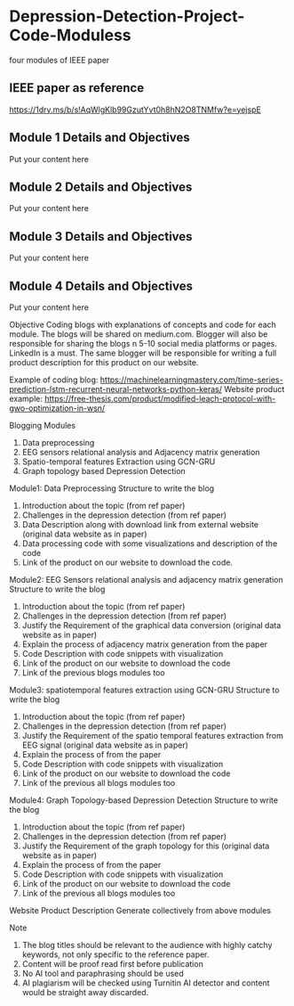 # Depression-Detection-Project-Code-Moduless
four modules of IEEE paper

## IEEE paper as reference
https://1drv.ms/b/s!AqWlgKlb99GzutYvt0h8hN2O8TNMfw?e=yejspE 

## Module 1 Details and Objectives
Put your content here
## Module 2 Details and Objectives
Put your content here
## Module 3 Details and Objectives
Put your content here
## Module 4 Details and Objectives
Put your content here


Objective
Coding blogs with explanations of concepts and code for each module. The blogs will be shared on medium.com. Blogger will also be responsible for sharing the blogs n 5-10 social
media platforms or pages.  LinkedIn is a must. The same blogger will be responsible for writing a full product description for this product on our website. 

Example of coding blog: https://machinelearningmastery.com/time-series-prediction-lstm-recurrent-neural-networks-python-keras/
Website product example: https://free-thesis.com/product/modified-leach-protocol-with-gwo-optimization-in-wsn/ 

Blogging Modules
1.	Data preprocessing
2.	EEG sensors relational analysis and Adjacency matrix generation
3.	Spatio-temporal features Extraction using GCN-GRU
4.	Graph topology based Depression Detection 

Module1: Data Preprocessing
Structure to write the blog
1.	Introduction about the topic (from ref paper)
2.	Challenges in the depression detection (from ref paper)
3.	Data Description along with download link from external website (original data website as in paper)
4.	Data processing code with some visualizations and description of the code
5.	Link of the product on our website to download the code.

Module2: EEG Sensors relational analysis and adjacency matrix generation
Structure to write the blog
1.	Introduction about the topic (from ref paper)
2.	Challenges in the depression detection (from ref paper)
3.	Justify the Requirement of the graphical data conversion (original data website as in paper)
4.	Explain the process of adjacency matrix generation from the paper
5.	Code Description with code snippets with visualization
6.	Link of the product on our website to download the code
7.	Link of the previous blogs modules too

Module3: spatiotemporal features extraction using GCN-GRU 
Structure to write the blog
1.	Introduction about the topic (from ref paper)
2.	Challenges in the depression detection (from ref paper)
3.	Justify the Requirement of the spatio temporal features extraction from EEG signal (original data website as in paper)
4.	Explain the process of from the paper
5.	Code Description with code snippets with visualization
6.	Link of the product on our website to download the code
7.	Link of the previous all blogs modules too

Module4: Graph Topology-based Depression Detection 
Structure to write the blog
1.	Introduction about the topic (from ref paper)
2.	Challenges in the depression detection (from ref paper)
3.	Justify the Requirement of the graph topology for this (original data website as in paper)
4.	Explain the process of from the paper
5.	Code Description with code snippets with visualization
6.	Link of the product on our website to download the code
7.	Link of the previous all blogs modules too

Website Product Description
Generate collectively from above modules

Note
1.	The blog titles should be relevant to the audience with highly catchy keywords, not only specific to the reference paper.
2.	Content will be proof read first before publication
3.	No AI tool and paraphrasing should be used
4.	AI plagiarism will be checked using Turnitin AI detector and content would be straight away discarded. 

